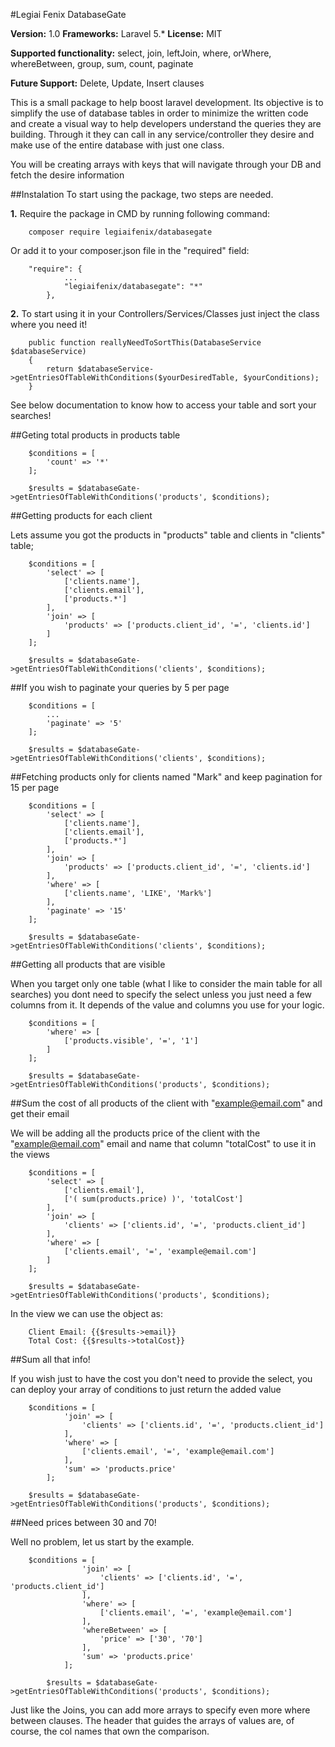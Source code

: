 #Legiai Fenix DatabaseGate

**Version:** 1.0
**Frameworks:** Laravel 5.*
**License:** MIT

**Supported functionality:** select, join, leftJoin, where, orWhere, whereBetween, group, sum, count, paginate

**Future Support:** Delete, Update, Insert clauses

This is a small package to help boost laravel development. Its objective is to simplify the use of database tables in
order to minimize the written code and create a visual way to help developers understand the queries they are building.
Through it they can call in any service/controller they desire and make use of the entire database with just one class.

You will be creating arrays with keys that will navigate through your DB and fetch the desire information

##Instalation
To start using the package, two steps are needed.

**1.** Require the package in CMD by running following command:

```
    composer require legiaifenix/databasegate
```

Or add it to your composer.json file in the "required" field:

```
    "require": {
            ...
            "legiaifenix/databasegate": "*"
        },
```

**2.** To start using it in your Controllers/Services/Classes just inject the class where you need it!

```
    public function reallyNeedToSortThis(DatabaseService $databaseService)
    {
        return $databaseService->getEntriesOfTableWithConditions($yourDesiredTable, $yourConditions);
    }
```

See below documentation to know how to access your table and sort your searches!



##Geting total products in products table
```
    $conditions = [
        'count' => '*'
    ];

    $results = $databaseGate->getEntriesOfTableWithConditions('products', $conditions);
```

##Getting products for each client

Lets assume you got the products in "products" table and clients in "clients" table;

```
    $conditions = [
        'select' => [
            ['clients.name'],
            ['clients.email'],
            ['products.*']
        ],
        'join' => [
            'products' => ['products.client_id', '=', 'clients.id']
        ]
    ];

    $results = $databaseGate->getEntriesOfTableWithConditions('clients', $conditions);
```

##If you wish to paginate your queries by 5 per page
```
    $conditions = [
        ...
        'paginate' => '5'
    ];

    $results = $databaseGate->getEntriesOfTableWithConditions('clients', $conditions);
```

##Fetching products only for clients named "Mark" and keep pagination for 15 per page
```
    $conditions = [
        'select' => [
            ['clients.name'],
            ['clients.email'],
            ['products.*']
        ],
        'join' => [
            'products' => ['products.client_id', '=', 'clients.id']
        ],
        'where' => [
            ['clients.name', 'LIKE', 'Mark%']
        ],
        'paginate' => '15'
    ];

    $results = $databaseGate->getEntriesOfTableWithConditions('clients', $conditions);
```

##Getting all products that are visible

When you target only one table (what I like to consider the main table for all searches) you dont need to specify the select
unless you just need a few columns from it. It depends of the value and columns you use for your logic.

```
    $conditions = [
        'where' => [
            ['products.visible', '=', '1']
        ]
    ];

    $results = $databaseGate->getEntriesOfTableWithConditions('products', $conditions);
```

##Sum the cost of all products of the client with "example@email.com" and get their email

We will be adding all the products price of the client with the "example@email.com" email
and name that column "totalCost" to use it in the views

```
    $conditions = [
        'select' => [
            ['clients.email'],
            ['( sum(products.price) )', 'totalCost']
        ],
        'join' => [
            'clients' => ['clients.id', '=', 'products.client_id']
        ],
        'where' => [
            ['clients.email', '=', 'example@email.com']
        ]
    ];

    $results = $databaseGate->getEntriesOfTableWithConditions('products', $conditions);
```

In the view we can use the object as:
```
    Client Email: {{$results->email}}
    Total Cost: {{$results->totalCost}}
```

##Sum all that info!

If you wish just to have the cost you don't need to provide the select, you can deploy your array of conditions to just
return the added value

```
    $conditions = [
            'join' => [
                'clients' => ['clients.id', '=', 'products.client_id']
            ],
            'where' => [
                ['clients.email', '=', 'example@email.com']
            ],
            'sum' => 'products.price'
        ];

    $results = $databaseGate->getEntriesOfTableWithConditions('products', $conditions);
```

##Need prices between 30 and 70!

Well no problem, let us start by the example.

```
    $conditions = [
                'join' => [
                    'clients' => ['clients.id', '=', 'products.client_id']
                ],
                'where' => [
                    ['clients.email', '=', 'example@email.com']
                ],
                'whereBetween' => [
                    'price' => ['30', '70']
                ],
                'sum' => 'products.price'
            ];

        $results = $databaseGate->getEntriesOfTableWithConditions('products', $conditions);

```

Just like the Joins, you can add more arrays to specify even more where between clauses. The header that guides the arrays of values
are, of course, the col names that own the comparison.

